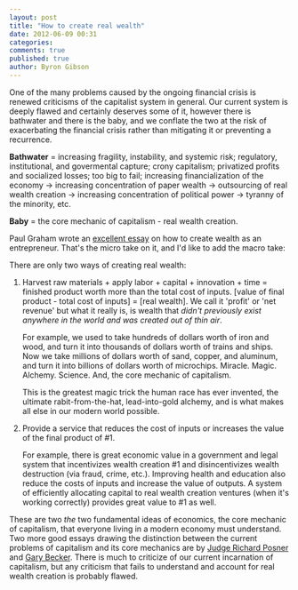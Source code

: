 ```yaml
---
layout: post
title: "How to create real wealth"
date: 2012-06-09 00:31
categories: 
comments: true
published: true
author: Byron Gibson
---
```

One of the many problems caused by the ongoing financial crisis is renewed criticisms of the capitalist system in general.  Our current system is deeply flawed and certainly deserves some of it, however there is bathwater and there is the baby, and we conflate the two at the risk of exacerbating the financial crisis rather than mitigating it or preventing a recurrence.

**Bathwater** = increasing fragility, instability, and systemic risk; regulatory, institutional, and govermental capture; crony capitalism; privatized profits and socialized losses; too big to fail; increasing financialization of the economy -> increasing concentration of paper wealth -> outsourcing of real wealth creation -> increasing concentration of political power -> tyranny of the minority, etc.

**Baby** = the core mechanic of capitalism - real wealth creation.

<!-- more -->

Paul Graham wrote an [excellent essay][3] on how to create wealth as an entrepreneur.  That's the micro take on it, and I'd like to add the macro take:

There are only two ways of creating real wealth:

1.  Harvest raw materials + apply labor + capital + innovation + time = finished product worth more than the total cost of inputs.  [value of final product - total cost of inputs] = [real wealth].  We call it 'profit' or 'net revenue' but what it really is, is wealth that *didn't previously exist anywhere in the world and was created out of thin air*.  

    For example, we used to take hundreds of dollars worth of iron and wood, and turn it into thousands of dollars worth of trains and ships.  Now we take millions of dollars worth of sand, copper, and aluminum, and turn it into billions of dollars worth of microchips.  Miracle.  Magic.  Alchemy.  Science.  And, the core mechanic of capitalism.
    
    This is the greatest magic trick the human race has ever invented, the ultimate rabit-from-the-hat, lead-into-gold alchemy, and is what makes all else in our modern world possible.

2.  Provide a service that reduces the cost of inputs or increases the value of the final product of #1.

    For example, there is great economic value in a government and legal system that incentivizes wealth creation #1 and disincentivizes wealth destruction (via fraud, crime, etc.).  Improving health and education also reduce the costs of inputs and increase the value of outputs.  A system of efficiently allocating capital to real wealth creation ventures (when it's working correctly) provides great value to #1 as well.

These are two *the* two fundamental ideas of economics, the core mechanic of capitalism, that everyone living in a modern economy must understand.  Two more good essays drawing the distinction between the current problems of capitalism and its core mechanics are by [Judge Richard Posner][1] and [Gary Becker][2].  There is much to criticize of our current incarnation of capitalism, but any criticism that fails to understand and account for real wealth creation is probably flawed.


[1]:    http://www.becker-posner-blog.com/2012/06/capitalismposner.html
[2]:    http://www.becker-posner-blog.com/2012/06/profits-competition-and-social-welfare-becker.html
[3]:    http://www.paulgraham.com/wealth.html
